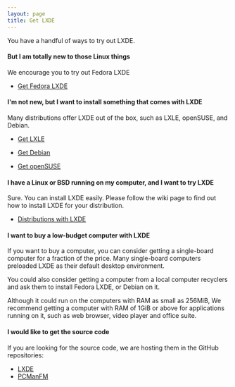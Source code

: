 ```yaml
---
layout: page
title: Get LXDE
---
```


You have a handful of ways to try out LXDE.

#### But I am totally new to those Linux things

We encourage you to try out Fedora LXDE

<ul class="actions">
  <li><a href="https://fedoraproject.org/spins/lxde/" class="button special">Get Fedora LXDE</a></li>
</ul>

#### I'm not new, but I want to install something that comes with LXDE

Many distributions offer LXDE out of the box, such as LXLE, openSUSE, and Debian.

<ul class="actions">
  <li><a href="https://www.lxle.net/" class="button special">Get LXLE</a></li>
</ul>
<ul class="actions">
  <li><a href="https://www.debian.org/CD/live/#live-install-stable" class="button special">Get Debian</a></li>
</ul>
<ul class="actions">
  <li><a href="https://get.opensuse.org" class="button special">Get openSUSE</a></li>
</ul>

#### I have a Linux or BSD running on my computer, and I want to try LXDE

Sure. You can install LXDE easily. Please follow the wiki page to find out how to install LXDE
for your distribution.

<ul class="actions">
  <li><a href="https://en.wikipedia.org/wiki/LXDE#Availability" class="button">Distributions with LXDE</a></li>
</ul>

#### I want to buy a low-budget computer with LXDE

If you want to buy a computer, you can consider getting a single-board computer
for a fraction of the price.  Many single-board computers preloaded LXDE as
their default desktop environment.

You could also consider getting a computer from a local computer recyclers and
ask them to install Fedora LXDE, or Debian on it.

Although it could run on the computers with RAM as small as 256MiB, We
recommend getting a computer with RAM of 1GiB or above for applications running
on it, such as web browser, video player and office suite.

#### I would like to get the source code

If you are looking for the source code, we are hosting them in the GitHub
repositories:

<ul class="actions">
  <li><a href="https://github.com/lxde" class="button">LXDE</a></li>
  <li><a href="https://github.com/lxde/pcmanfm" class="button">PCManFM</a></li>
</ul>
